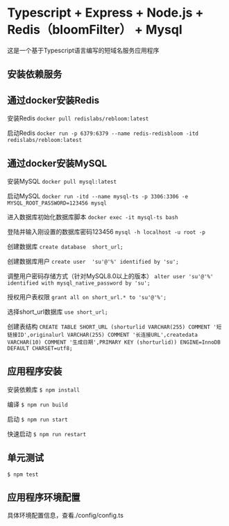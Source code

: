 # Typescript + Express + Node.js + Redis（bloomFilter） + Mysql
 这是一个基于Typescript语言编写的短域名服务应用程序

## 安装依赖服务

## 通过docker安装Redis

安装Redis
`docker pull redislabs/rebloom:latest`

启动Redis
`docker run -p 6379:6379 --name redis-redisbloom -itd redislabs/rebloom:latest`

## 通过docker安装MySQL

安装MySQL
`docker pull mysql:latest`

启动MySQL
`docker run -itd --name mysql-ts -p 3306:3306 -e MYSQL_ROOT_PASSWORD=123456 mysql`

进入数据库初始化数据库脚本
`docker exec -it mysql-ts bash`

登陆并输入刚设置的数据库密码123456
`mysql -h localhost -u root -p`

创建数据库
`create database  short_url;`

创建数据库用户
`create user  'su'@'%' identified by 'su';`

调整用户密码存储方式（针对MySQL8.0以上的版本）
`alter user 'su'@'%' identified with mysql_native_password by 'su';`

授权用户表权限
`grant all on short_url.* to 'su'@'%';`

选择short_url数据库
`use short_url;`

创建表结构
`CREATE TABLE SHORT_URL (shorturlid VARCHAR(255) COMMENT '短链接ID',originalurl VARCHAR(255) COMMENT '长连接URL',createdata VARCHAR(10) COMMENT '生成日期',PRIMARY KEY (shorturlid)) ENGINE=InnoDB DEFAULT CHARSET=utf8;`

## 应用程序安装
安装依赖库
`$ npm install`

编译
`$ npm run build`

启动
`$ npm run start`

快速启动
`$ npm run restart`

## 单元测试
`$ npm test`

## 应用程序环境配置
具体环境配置信息，查看./config/config.ts